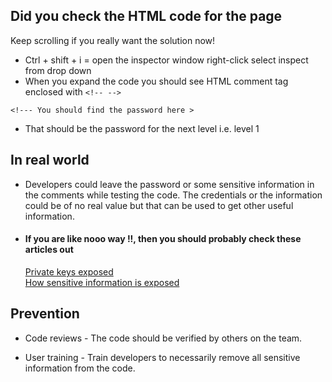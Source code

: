 ## **Did you check the HTML code for the page**




Keep scrolling if you really want the solution now!




* Ctrl + shift + i = open the inspector window right-click select inspect from drop down
* When you expand the code you should see HTML comment tag enclosed with ``` <!-- --> ```
```
<!--- You should find the password here >
```
* That should be the password for the next level i.e. level 1

## **In real world**

* Developers could leave the password or some sensitive information in the comments while testing the code. The credentials or the information could be of no real value but that can be used to get other useful information. 

* #### If you are like nooo way !!, then you should probably check these articles out
    [Private keys exposed](https://www.theregister.com/2020/01/24/rogers_code_exposed/)<br>
    [How sensitive information is exposed](https://www.linkedin.com/pulse/your-codebase-leaking-sensitive-data-yasir-ali/)

## **Prevention**

* Code reviews - The code should be verified by others on the team.

* User training - Train developers to necessarily remove all sensitive information from the code.








